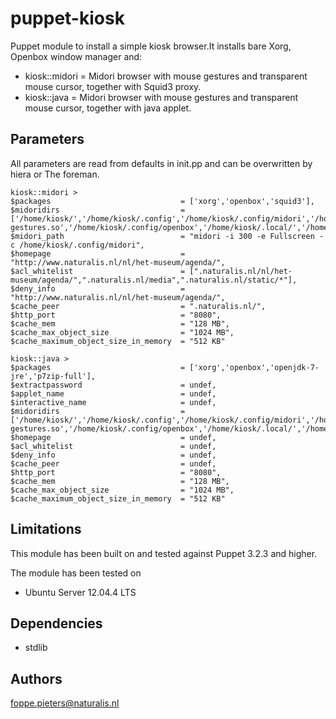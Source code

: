 puppet-kiosk
===================
Puppet module to install a simple kiosk browser.It installs bare Xorg, Openbox window manager and:

* kiosk::midori =
Midori browser with mouse gestures and transparent mouse cursor, together with Squid3 proxy.
* kiosk::java =
Midori browser with mouse gestures and transparent mouse cursor, together with java applet.

Parameters
-------------
All parameters are read from defaults in init.pp and can be overwritten by hiera or The foreman.

```
kiosk::midori >
$packages                             = ['xorg','openbox','squid3'],
$midoridirs                           = ['/home/kiosk/','/home/kiosk/.config','/home/kiosk/.config/midori','/home/kiosk/.config/midori/extensions','/home/kiosk/.config/midori/extensions/libmouse-gestures.so','/home/kiosk/.config/openbox','/home/kiosk/.local/','/home/kiosk/.local/share/','/home/kiosk/.local/share/midori','/home/kiosk/.local/share/midori/styles','/home/kiosk/.icons/','/home/kiosk/.icons/default/','/home/kiosk/.icons/default/cursors'],
$midori_path                          = "midori -i 300 -e Fullscreen -c /home/kiosk/.config/midori",
$homepage                             = "http://www.naturalis.nl/nl/het-museum/agenda/",
$acl_whitelist                        = [".naturalis.nl/nl/het-museum/agenda/",".naturalis.nl/media",".naturalis.nl/static/*"],
$deny_info                            = "http://www.naturalis.nl/nl/het-museum/agenda/",
$cache_peer                           = ".naturalis.nl/",
$http_port                            = "8080",
$cache_mem                            = "128 MB",
$cache_max_object_size                = "1024 MB",
$cache_maximum_object_size_in_memory  = "512 KB"

kiosk::java >
$packages                             = ['xorg','openbox','openjdk-7-jre','p7zip-full'],
$extractpassword                      = undef,
$applet_name                          = undef,
$interactive_name                     = undef,
$midoridirs                           = ['/home/kiosk/','/home/kiosk/.config','/home/kiosk/.config/midori','/home/kiosk/.config/midori/extensions','/home/kiosk/.config/midori/extensions/libmouse-gestures.so','/home/kiosk/.config/openbox','/home/kiosk/.local/','/home/kiosk/.local/share/','/home/kiosk/.local/share/midori','/home/kiosk/.local/share/midori/styles','/home/kiosk/.icons/','/home/kiosk/.icons/default/','/home/kiosk/.icons/default/cursors'],
$homepage                             = undef,
$acl_whitelist                        = undef,
$deny_info                            = undef,
$cache_peer                           = undef,
$http_port                            = "8080",
$cache_mem                            = "128 MB",
$cache_max_object_size                = "1024 MB",
$cache_maximum_object_size_in_memory  = "512 KB"
```
Limitations
-------------
This module has been built on and tested against Puppet 3.2.3 and higher.

The module has been tested on
- Ubuntu Server 12.04.4 LTS

Dependencies
-------------
- stdlib

Authors
-------------
<foppe.pieters@naturalis.nl>
